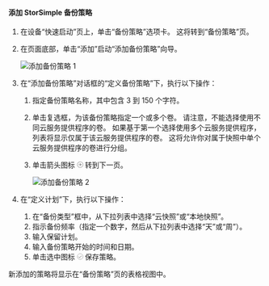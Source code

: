 <!--author=v-sharos last changed: 11/06/15-->

#### <a name="to-add-a-storsimple-backup-policy"></a>添加 StorSimple 备份策略
1. 在设备“快速启动”页上，单击“备份策略”选项卡。 这将转到“备份策略”页。
2. 在页面底部，单击“添加”启动“添加备份策略”向导。
   
    ![添加备份策略 1](./media/storsimple-add-backup-policy-u2/AddBackupPolicy1.png)
3. 在“添加备份策略”对话框的“定义备份策略”下，执行以下操作：
   
   1. 指定备份策略名称，其中包含 3 到 150 个字符。
   2. 单击复选框，为该备份策略指定一个或多个卷。 请注意，不能选择使用不同云服务提供程序的卷。 如果基于第一个选择使用多个云服务提供程序，列表将显示仅属于该云服务提供程序的卷。 这将允许你对属于快照中单个云服务提供程序的卷进行分组。
   3. 单击箭头图标  ![箭头图标](./media/storsimple-add-backup-policy-u2/HCS_ArrowIcon-include.png) 转到下一页。
      
      ![添加备份策略 2](./media/storsimple-add-backup-policy-u2/AddBackupPolicy2.png)
4. 在“定义计划”下，执行以下操作：
   
   1. 在“备份类型”框中，从下拉列表中选择“云快照”或“本地快照”。
   2. 指示备份频率（指定一个数字，然后从下拉列表中选择“天”或“周”）。
   3. 输入保留计划。
   4. 输入备份策略开始的时间和日期。  
   5. 单击选中图标  ![选中图标](./media/storsimple-add-backup-policy-u2/HCS_CheckIcon-include.png) 保存策略。

新添加的策略将显示在“备份策略”页的表格视图中。



<!--HONumber=Jan17_HO4-->


